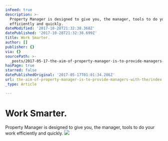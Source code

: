 ```yaml
---
inFeed: true
description: >-
  Property Manager is designed to give you, the manager, tools to do your work
  efficiently and quickly.
dateModified: '2017-10-28T21:32:38.368Z'
datePublished: '2017-10-28T21:32:38.699Z'
title: Work Smarter.
author: []
publisher: {}
via: {}
sourcePath: >-
  _posts/2017-05-17-the-aim-of-property-manager-is-to-provide-managers-with-the.md
hasPage: true
starred: false
datePublishedOriginal: '2017-05-17T01:01:34.286Z'
url: the-aim-of-property-manager-is-to-provide-managers-with-the/index.html
_type: Article

---
```

# Work Smarter.

Property Manager is designed to give you, the manager, tools to do your work efficiently and quickly.
![](https://the-grid-user-content.s3-us-west-2.amazonaws.com/99bdb21b-3229-4959-a788-abbcd97a0330.jpg)